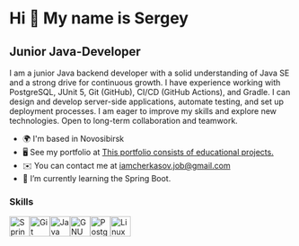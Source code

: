 Hi 👋 My name is Sergey
=======================

Junior Java-Developer
---------------------

I am a junior Java backend developer with a solid understanding of Java SE and a strong drive for continuous growth. I have experience working with PostgreSQL, JUnit 5, Git (GitHub), CI/CD (GitHub Actions), and Gradle. I can design and develop server-side applications, automate testing, and set up deployment processes. I am eager to improve my skills and explore new technologies. Open to long-term collaboration and teamwork.

* 🌍  I'm based in Novosibirsk
* 🖥️  See my portfolio at [This portfolio consists of educational projects.](http://github.com/sergeycherkasovv)
* ✉️   You can contact me at [iamcherkasov.job@gmail.com](mailto:iamcherkasov.job@gmail.com)
* 🧠  I’m currently learning the Spring Boot.

### Skills

<p align="left">
<a href="https://spring.io/" target="_blank" rel="noreferrer"><img src="https://raw.githubusercontent.com/danielcranney/readme-generator/main/public/icons/skills/spring-boot-colored.svg" alt="Spring Boot" title="Spring Boot" width="36" height="36" /></a><a href="https://git-scm.com/" target="_blank" rel="noreferrer"><img src="https://raw.githubusercontent.com/danielcranney/readme-generator/main/public/icons/skills/git-colored.svg" alt="Git" title="Git" width="36" height="36" /></a><a href="https://www.oracle.com/java/" target="_blank" rel="noreferrer"><img src="https://raw.githubusercontent.com/danielcranney/readme-generator/main/public/icons/skills/java-colored.svg" alt="Java" title="Java" width="36" height="36" /></a><a href="https://www.gnu.org/software/bash/" target="_blank" rel="noreferrer"><img src="https://raw.githubusercontent.com/danielcranney/readme-generator/main/public/icons/skills/gnubash-colored.svg" alt="GNU Bash" title="GNU Bash" width="36" height="36" /></a><a href="https://www.postgresql.org/" target="_blank" rel="noreferrer"><img src="https://raw.githubusercontent.com/danielcranney/readme-generator/main/public/icons/skills/postgresql-colored.svg" alt="PostgreSQL" title="PostgreSQL" width="36" height="36" /></a><a href="https://www.linux.org" target="_blank" rel="noreferrer"><img src="https://raw.githubusercontent.com/danielcranney/readme-generator/main/public/icons/skills/linux-colored.svg" alt="Linux" title="Linux" width="36" height="36" /></a>
</p>
